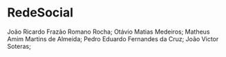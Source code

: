 # RedeSocial

João Ricardo Frazão Romano Rocha;
Otávio Matias Medeiros;
Matheus Amim Martins de Almeida;
Pedro Eduardo Fernandes da Cruz;
João Victor Soteras;

